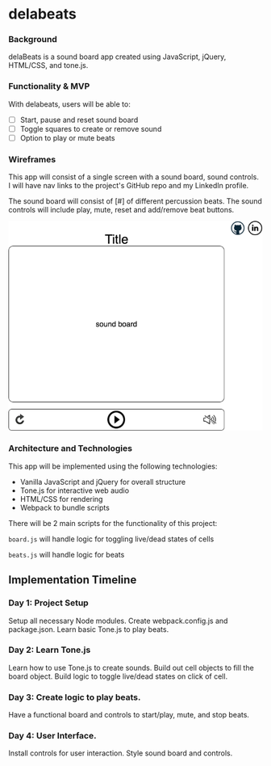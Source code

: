 # delabeats

### Background

delaBeats is a sound board app created using JavaScript, jQuery, HTML/CSS, and tone.js.

### Functionality & MVP

With delabeats, users will be able to:

- [ ] Start, pause and reset sound board
- [ ] Toggle squares to create or remove sound
- [ ] Option to play or mute beats

### Wireframes

This app will consist of a single screen with a sound board, sound controls. I will have nav links to the project's GitHub repo and my LinkedIn profile.

The sound board will consist of [#] of different percussion beats. The sound controls will include play, mute, reset and add/remove beat buttons.

![wireframe](assets/delabeats.png)

### Architecture and Technologies

This app will be implemented using the following technologies:

* Vanilla JavaScript and jQuery for overall structure
* Tone.js for interactive web audio
* HTML/CSS for rendering
* Webpack to bundle scripts

There will be 2 main scripts for the functionality of this project:

`board.js` will handle logic for toggling live/dead states of cells

`beats.js` will handle logic for beats

## Implementation Timeline

### Day 1: Project Setup
Setup all necessary Node modules. Create webpack.config.js and package.json. Learn basic Tone.js to play beats.

### Day 2: Learn Tone.js
Learn how to use Tone.js to create sounds. Build out cell objects to fill the board object. Build logic to toggle live/dead states on click of cell.

### Day 3: Create logic to play beats.
Have a functional board and controls to start/play, mute, and stop beats.

### Day 4: User Interface.
Install controls for user interaction. Style sound board and controls.
